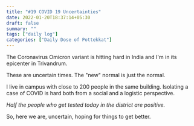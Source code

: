 ```yaml
---
title: "#19 COVID 19 Uncertainties"
date: 2022-01-20T18:37:14+05:30
draft: false
summary: ""
tags: ["daily log"]
categories: ["Daily Dose of Pottekkat"]
---
```


The Coronavirus Omicron variant is hitting hard in India and I'm in its epicenter in Trivandrum.

These are uncertain times. The "new" normal is just the normal.

I live in campus with close to 200 people in the same building. Isolating a case of COVID is hard both from a social and a logistic perspective.

_Half the people who get tested today in the district are positive._

So, here we are, uncertain, hoping for things to get better.
